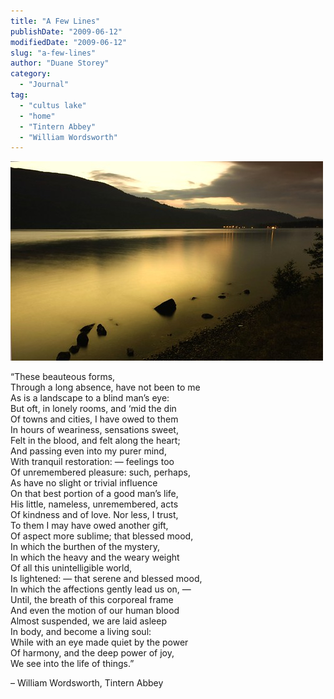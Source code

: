 ```yaml
---
title: "A Few Lines"
publishDate: "2009-06-12"
modifiedDate: "2009-06-12"
slug: "a-few-lines"
author: "Duane Storey"
category:
  - "Journal"
tag:
  - "cultus lake"
  - "home"
  - "Tintern Abbey"
  - "William Wordsworth"
---
```


[![Cultus Lake](_images/a-few-lines-1.jpg)](http://www.flickr.com/photos/duanestorey/3605776037/)

“These beauteous forms,  
Through a long absence, have not been to me  
As is a landscape to a blind man’s eye:  
But oft, in lonely rooms, and ‘mid the din  
Of towns and cities, I have owed to them  
In hours of weariness, sensations sweet,  
Felt in the blood, and felt along the heart;  
And passing even into my purer mind,  
With tranquil restoration: — feelings too  
Of unremembered pleasure: such, perhaps,  
As have no slight or trivial influence  
On that best portion of a good man’s life,  
His little, nameless, unremembered, acts  
Of kindness and of love. Nor less, I trust,  
To them I may have owed another gift,  
Of aspect more sublime; that blessed mood,  
In which the burthen of the mystery,  
In which the heavy and the weary weight  
Of all this unintelligible world,  
Is lightened: — that serene and blessed mood,  
In which the affections gently lead us on, —  
Until, the breath of this corporeal frame  
And even the motion of our human blood  
Almost suspended, we are laid asleep  
In body, and become a living soul:  
While with an eye made quiet by the power  
Of harmony, and the deep power of joy,  
We see into the life of things.”

– William Wordsworth, Tintern Abbey